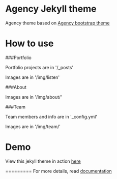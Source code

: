 Agency Jekyll theme
====================

Agency theme based on [Agency bootstrap theme ](http://startbootstrap.com/templates/agency/)

# How to use

###Portfolio 

Portfolio projects are in '/_posts'

Images are in '/img/listen'

###About

Images are in '/img/about/'

###Team

Team members and info are in '_config.yml'

Images are in '/img/team/'


# Demo

View this jekyll theme in action [here](https://y7kim.github.io/agency-jekyll-theme)

=========
For more details, read [documentation](http://jekyllrb.com/)
